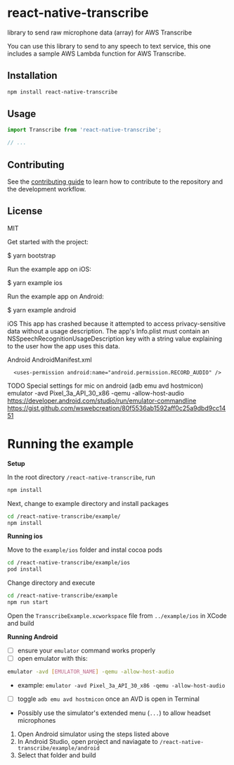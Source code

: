 # react-native-transcribe

library to send raw microphone data (array) for AWS Transcribe

You can use this library to send to any speech to text service, this one includes a sample AWS Lambda function for AWS Transcribe.

## Installation

```sh
npm install react-native-transcribe
```

## Usage

```js
import Transcribe from 'react-native-transcribe';

// ...
```

## Contributing

See the [contributing guide](CONTRIBUTING.md) to learn how to contribute to the repository and the development workflow.

## License

MIT

Get started with the project:

\$ yarn bootstrap

Run the example app on iOS:

\$ yarn example ios

Run the example app on Android:

\$ yarn example android

iOS
This app has crashed because it attempted to access privacy-sensitive data without a usage description. The app's Info.plist must contain an NSSpeechRecognitionUsageDescription key with a string value explaining to the user how the app uses this data.

Android
AndroidManifest.xml

```
  <uses-permission android:name="android.permission.RECORD_AUDIO" />
```

TODO Special settings for mic on android (adb emu avd hostmicon)
emulator -avd Pixel_3a_API_30_x86 -qemu -allow-host-audio
https://developer.android.com/studio/run/emulator-commandline
https://gist.github.com/wswebcreation/80f5536ab1592aff0c25a9dbd9cc1451

# Running the example
**Setup**

In the root directory `/react-native-transcribe`, run 
```sh
npm install
```
Next, change to example directory and install packages
```sh
cd /react-native-transcribe/example/
npm install
```

**Running ios**

Move to the `example/ios` folder and instal cocoa pods
```sh
cd /react-native-transcribe/example/ios
pod install
```
Change directory and execute
```sh
cd /react-native-transcribe/example
npm run start
```
Open the `TranscribeExample.xcworkspace` file from `../example/ios` in XCode and build

**Running Android**

* [ ] ensure your `emulator` command works properly 
* [ ] open emulator with this: 
```sh
emulator -avd [EMULATOR_NAME] -qemu -allow-host-audio
```
* example: `emulator -avd Pixel_3a_API_30_x86 -qemu -allow-host-audio`
* [ ] toggle `adb emu avd hostmicon` once an AVD is open in Terminal
* Possibly use the simulator's extended menu (`...`) to allow headset microphones

1. Open Android simulator using the steps listed above
1. In Android Studio, open project and naviagate to `/react-native-transcribe/example/android` 
1. Select that folder and build

